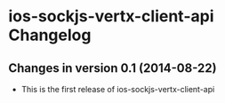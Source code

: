 ios-sockjs-vertx-client-api Changelog
=====================

Changes in version 0.1 (2014-08-22)
-----------------------------------

* This is the first release of ios-sockjs-vertx-client-api

